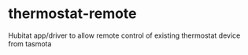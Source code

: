 # thermostat-remote
Hubitat app/driver to allow remote control of existing thermostat device from tasmota
